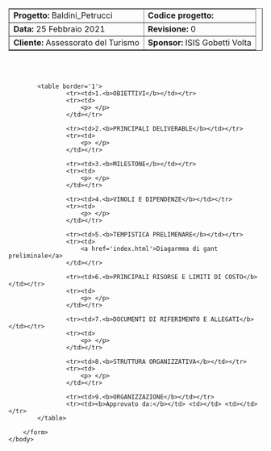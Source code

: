 <!DOCTYPE html>
<html>
    <head>
    </head>
    <body>
        <form>
            <table border='1'>
                <tr><td><b>Progetto:</b> Baldini_Petrucci</td> <td><b>Codice progetto:</b></td></tr>
                <tr><td><b>Data:</b> 25 Febbraio 2021</td> <td><b>Revisione:</b> 0</td></tr>
                <tr><td><b>Cliente:</b> Assessorato del Turismo</td> <td><b>Sponsor:</b> ISIS Gobetti Volta</td></tr>
            </table>
        </form>
    <br>
    <br>
        <form>

            <table border='1'>
                    <tr><td>1.<b>OBIETTIVI</b></td></tr>
                    <tr><td>
                        <p> </p>
                    </td></tr>

                    <tr><td>2.<b>PRINCIPALI DELIVERABLE</b></td></tr>
                    <tr><td>
                        <p> </p>
                    </td></tr>

                    <tr><td>3.<b>MILESTONE</b></td></tr>
                    <tr><td>
                        <p> </p>
                    </td></tr>

                    <tr><td>4.<b>VINOLI E DIPENDENZE</b></td></tr>
                    <tr><td>
                        <p> </p>
                    </td></tr>

                    <tr><td>5.<b>TEMPISTICA PRELIMENARE</b></td></tr>
                    <tr><td>
                        <a href='index.html'>Diagarmma di gant preliminale</a>
                    </td></tr>

                    <tr><td>6.<b>PRINCIPALI RISORSE E LIMITI DI COSTO</b></td></tr>
                    <tr><td>
                        <p> </p>
                    </td></tr>

                    <tr><td>7.<b>DOCUMENTI DI RIFERIMENTO E ALLEGATI</b></td></tr>
                    <tr><td>
                        <p> </p>
                    </td></tr>

                    <tr><td>8.<b>STRUTTURA ORGANIZZATIVA</b></td></tr>
                    <tr><td>
                        <p> </p>
                    </td></tr>

                    <tr><td>9.<b>ORGANIZZAZIONE</b></td></tr>
                    <tr><td><b>Approvato da:</b></td> <td></td> <td></td></tr>
            </table>

        </form>
    </body>
</html>
